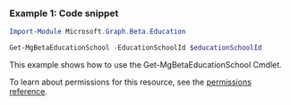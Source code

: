### Example 1: Code snippet

```powershellImport-Module Microsoft.Graph.Beta.Education

Get-MgBetaEducationSchool -EducationSchoolId $educationSchoolId
```
This example shows how to use the Get-MgBetaEducationSchool Cmdlet.
To learn about permissions for this resource, see the [permissions reference](/graph/permissions-reference).

